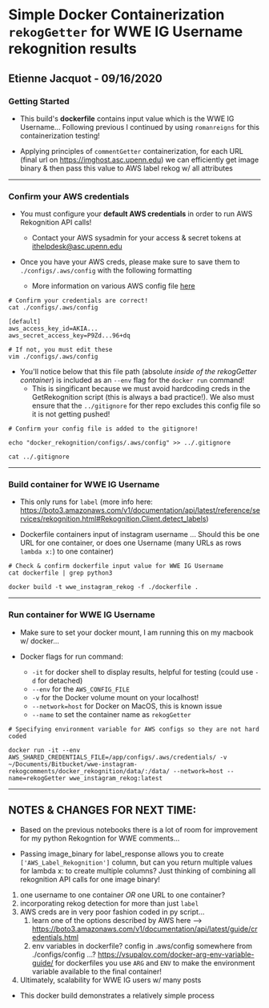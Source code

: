 # Simple Docker Containerization `rekogGetter` for WWE IG Username rekognition results
## Etienne Jacquot - 09/16/2020

### Getting Started

- This build's **dockerfile** contains input value which is the WWE IG Username... Following previous I continued by using `romanreigns` for this containerization testing!

- Applying principles of `commentGetter` containerization, for each URL (final url on https://imghost.asc.upenn.edu) we can efficiently get image binary & then pass this value to AWS label rekog w/ all attributes

______
### Confirm your AWS credentials

- You must configure your **default AWS credentials** in order to run AWS Rekognition API calls! 
    - Contact your AWS sysadmin for your access & secret tokens at ithelpdesk@asc.upenn.edu

- Once you have your AWS creds, please make sure to save them to `./configs/.aws/config` with the following formatting
    - More information on various AWS config file [here](https://boto3.amazonaws.com/v1/documentation/api/latest/guide/configuration.html#using-a-configuration-file)

```
# Confirm your credentials are correct!
cat ./configs/.aws/config

[default]
aws_access_key_id=AKIA...
aws_secret_access_key=P9Zd...96+dq

# If not, you must edit these
vim ./configs/.aws/config
```

- You'll notice below that this file path (absolute *inside of the rekogGetter container*) is included as an  `--env` flag for the `docker run` command!
    - This is singificant because we must avoid hardcoding creds in the GetRekognition script (this is always a bad practice!). We also must ensure that the `../gitignore` for ther repo excludes this config file so it is not getting pushed!

```
# Confirm your config file is added to the gitignore!

echo "docker_rekognition/configs/.aws/config" >> ../.gitignore

cat ../.gitignore
```

______

### Build container for WWE IG Username

- This only runs for `label` (more info here: https://boto3.amazonaws.com/v1/documentation/api/latest/reference/services/rekognition.html#Rekognition.Client.detect_labels)

- Dockerfile containers input of instagram username ... Should this be one URL for one container, or does one Username (many URLs as rows `lambda x:`) to one container)

```
# Check & confirm dockerfile input value for WWE IG Username
cat dockerfile | grep python3

docker build -t wwe_instagram_rekog -f ./dockerfile .
```

______

### Run container for WWE IG Username

- Make sure to set your docker mount, I am running this on my macbook w/ docker... 

- Docker flags for run command:
    - `-it` for docker shell to display results, helpful for testing (could use `-d` for detached)
    - `--env` for the `AWS_CONFIG_FILE`
    - `-v` for the Docker volume mount on your localhost!
    - `--network=host` for Docker on MacOS, this is known issue
    - `--name` to set the container name as `rekogGetter`

```
# Specifying environment variable for AWS configs so they are not hard coded

docker run -it --env AWS_SHARED_CREDENTIALS_FILE=/app/configs/.aws/credentials/ -v ~/Documents/Bitbucket/wwe-instagram-rekogcomments/docker_rekognition/data/:/data/ --network=host --name=rekogGetter wwe_instagram_rekog:latest
```

______

## NOTES & CHANGES FOR NEXT TIME:

- Based on the previous notebooks there is a lot of room for improvement for my python Rekogntion for WWE comments...

- Passing image_binary for label_response allows you to create `['AWS_Label_Rekognition']` column, but can you return multiple values for lambda x: to create multiple columns? Just thinking of combining all rekognition API calls for one image binary!

1. one username to one container *OR* one URL to one container?
2. incorporating rekog detection for more than just `label`
3. AWS creds are in very poor fashion coded in py script...
    1. learn one of the options described by AWS here --> https://boto3.amazonaws.com/v1/documentation/api/latest/guide/credentials.html
    2. env variables in dockerfile? config in .aws/config somewhere from ./configs/config ...? https://vsupalov.com/docker-arg-env-variable-guide/ for dockerfiles you use `ARG` and `ENV` to make the environment variable available to the final container!
4. Ultimately, scalability for WWE IG users w/ many posts

- This docker build demonstrates a relatively simple process
